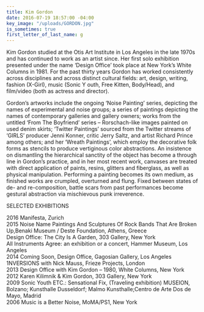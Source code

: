 ```yaml
---
title: Kim Gordon
date: 2016-07-19 18:57:00 -04:00
key_image: "/uploads/GORDON.jpg"
is_sometimes: true
first_letter_of_last_name: g
---
```


Kim Gordon studied at the Otis Art Institute in Los Angeles in the late 1970s and has continued to work as an artist since. Her first solo exhibition presented under the name ‘Design Office’ took place at New York’s White Columns in 1981. For the past thirty years Gordon has worked consistently across disciplines and across distinct cultural fields: art, design, writing, fashion (X-Girl), music (Sonic Y outh, Free Kitten, Body/Head), and film/video (both as actress and director).  

Gordon’s artworks include the ongoing ‘Noise Painting’ series, depicting the names of experimental and noise groups; a series of paintings depicting the names of contemporary galleries and gallery owners; works from the untitled ‘From The Boyfriend’ series – Rorschach-like images painted on used denim skirts; ‘Twitter Paintings’ sourced from the Twitter streams of ‘GIRLS’ producer Jenni Konner, critic Jerry Saltz, and artist Richard Prince among others; and her ‘Wreath Paintings’, which employ the decorative folk forms as stencils to produce vertiginous color abstractions. An insistence on dismantling the hierarchical sanctity of the object has become a through line in Gordon’s practice, and in her most recent work, canvases are treated with direct application of paints, resins, glitters and fiberglass, as well as physical manipulation. Performing a painting becomes its own medium, as finished works are crumpled, overturned and flung. Fixed between states of de- and re-composition, battle scars from past performances become gestural abstraction via mischievous punk irreverence.  

SELECTED EXHIBITIONS  

2016 Manifesta, Zurich  
2015 Noise Name Paintings And Sculptures Of Rock Bands That Are Broken Up,Benaki Museum / Deste Foundation, Athens, Greece  
Design Office: The City Is A Garden, 303 Gallery, New York  
All Instruments Agree: an exhibition or a concert, Hammer Museum, Los Angeles  
2014 Coming Soon, Design Office, Gagosian Gallery, Los Angeles  
1NVERSIONS with Nick Mauss, Frieze Projects, London  
2013 Design Office with Kim Gordon – 1980, White Columns, New York  
2012 Karen Kilimnik & Kim Gordon, 303 Gallery, New York  
2009 Sonic Youth ETC.: Sensational Fix, (Traveling exhibition) MUSEION, Bolzano; Kunsthalle Dusseldorf; Malmo Kunsthalle;Centro de Arte Dos de Mayo, Madrid  
2006 Music is a Better Noise, MoMA/PS1, New York
